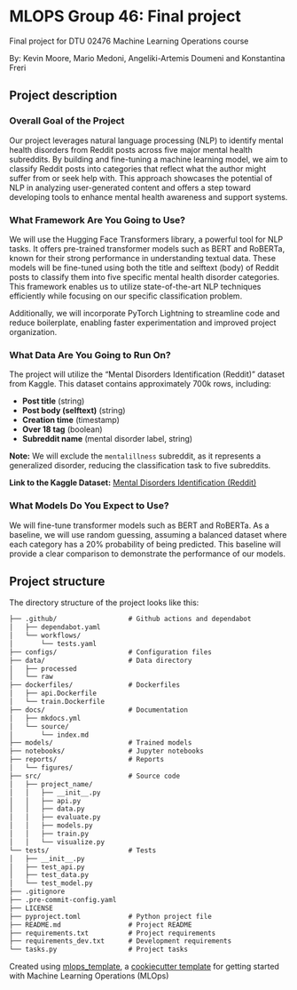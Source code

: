 # MLOPS Group 46: Final project

Final project for DTU 02476 Machine Learning Operations course

By: Kevin Moore, Mario Medoni, Angeliki-Artemis Doumeni and Konstantina Freri

## Project description

### Overall Goal of the Project
Our project leverages natural language processing (NLP) to identify mental health disorders from Reddit posts across five major mental health subreddits. By building and fine-tuning a machine learning model, we aim to classify Reddit posts into categories that reflect what the author might suffer from or seek help with. This approach showcases the potential of NLP in analyzing user-generated content and offers a step toward developing tools to enhance mental health awareness and support systems.

### What Framework Are You Going to Use?
We will use the Hugging Face Transformers library, a powerful tool for NLP tasks. It offers pre-trained transformer models such as BERT and RoBERTa, known for their strong performance in understanding textual data. These models will be fine-tuned using both the title and selftext (body) of Reddit posts to classify them into five specific mental health disorder categories. This framework enables us to utilize state-of-the-art NLP techniques efficiently while focusing on our specific classification problem.

Additionally, we will incorporate PyTorch Lightning to streamline code and reduce boilerplate, enabling faster experimentation and improved project organization.

### What Data Are You Going to Run On?
The project will utilize the “Mental Disorders Identification (Reddit)” dataset from Kaggle. This dataset contains approximately 700k rows, including:
- **Post title** (string)
- **Post body (selftext)** (string)
- **Creation time** (timestamp)
- **Over 18 tag** (boolean)
- **Subreddit name** (mental disorder label, string)

**Note:** We will exclude the `mentalillness` subreddit, as it represents a generalized disorder, reducing the classification task to five subreddits.

**Link to the Kaggle Dataset:** [Mental Disorders Identification (Reddit)](https://www.kaggle.com/datasets/kamaruladha/mental-disorders-identification-reddit-nlp/data)

### What Models Do You Expect to Use?
We will fine-tune transformer models such as BERT and RoBERTa. As a baseline, we will use random guessing, assuming a balanced dataset where each category has a 20% probability of being predicted. This baseline will provide a clear comparison to demonstrate the performance of our models.

## Project structure

The directory structure of the project looks like this:

```txt
├── .github/                  # Github actions and dependabot
│   ├── dependabot.yaml
│   └── workflows/
│       └── tests.yaml
├── configs/                  # Configuration files
├── data/                     # Data directory
│   ├── processed
│   └── raw
├── dockerfiles/              # Dockerfiles
│   ├── api.Dockerfile
│   └── train.Dockerfile
├── docs/                     # Documentation
│   ├── mkdocs.yml
│   └── source/
│       └── index.md
├── models/                   # Trained models
├── notebooks/                # Jupyter notebooks
├── reports/                  # Reports
│   └── figures/
├── src/                      # Source code
│   ├── project_name/
│   │   ├── __init__.py
│   │   ├── api.py
│   │   ├── data.py
│   │   ├── evaluate.py
│   │   ├── models.py
│   │   ├── train.py
│   │   └── visualize.py
└── tests/                    # Tests
│   ├── __init__.py
│   ├── test_api.py
│   ├── test_data.py
│   └── test_model.py
├── .gitignore
├── .pre-commit-config.yaml
├── LICENSE
├── pyproject.toml            # Python project file
├── README.md                 # Project README
├── requirements.txt          # Project requirements
├── requirements_dev.txt      # Development requirements
└── tasks.py                  # Project tasks
```

Created using [mlops_template](https://github.com/SkafteNicki/mlops_template),
a [cookiecutter template](https://github.com/cookiecutter/cookiecutter) for getting
started with Machine Learning Operations (MLOps)

